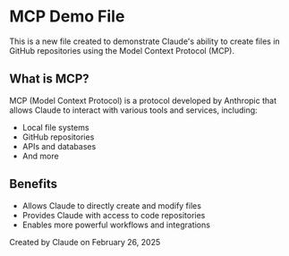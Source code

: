 # MCP Demo File

This is a new file created to demonstrate Claude's ability to create files in GitHub repositories using the Model Context Protocol (MCP).

## What is MCP?

MCP (Model Context Protocol) is a protocol developed by Anthropic that allows Claude to interact with various tools and services, including:

- Local file systems
- GitHub repositories
- APIs and databases
- And more

## Benefits

- Allows Claude to directly create and modify files
- Provides Claude with access to code repositories
- Enables more powerful workflows and integrations

Created by Claude on February 26, 2025